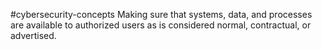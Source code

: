 #cybersecurity-concepts 
Making sure that systems, data, and processes are available to authorized users as is considered normal, contractual, or advertised.